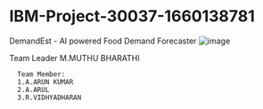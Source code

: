 # IBM-Project-30037-1660138781
DemandEst - AI powered Food Demand Forecaster
![image](https://user-images.githubusercontent.com/114051532/199455720-3b416fad-35a4-4920-b00d-fbc13fda851e.png)



Team Leader
      M.MUTHU BHARATHI
      
      Team Member:
      1.A.ARUN KUMAR
      2.A.ARUL
      3.R.VIDHYADHARAN
